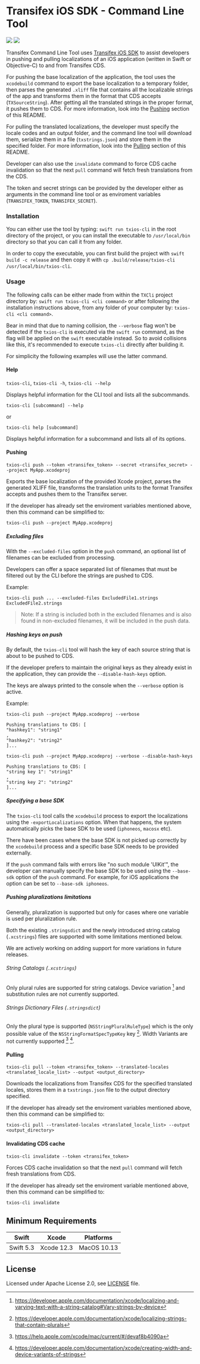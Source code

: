# Transifex iOS SDK - Command Line Tool

<p align="left">
<img src="https://img.shields.io/badge/platforms-macOS-lightgrey.svg">
<img src="https://github.com/transifex/transifex-swift-cli/workflows/CI/badge.svg">
</p>

Transifex Command Line Tool uses [Transifex iOS SDK](https://github.com/transifex/transifex-swift/)
to assist developers in pushing and pulling localizations of an iOS application (written in
Swift or Objective-C) to and from Transifex CDS.

For pushing the base localization of the application, the tool uses the `xcodebuild`
command to export the base localization to a temporary folder, then parses the generated
`.xliff` file that contains all the localizable strings of the app and transforms them in the
format that CDS accepts (`TXSourceString`). After getting all the translated strings in the
proper format, it pushes them to CDS. For more information, look into the
[Pushing](#pushing) section of this README.

For pulling the translated localizations, the developer must specify the locale codes and an
output folder, and the command line tool will download them, serialize them in a file
(`txstrings.json`) and store them in the specified folder. For more information, look into
the [Pulling](#pulling) section of this README.

Developer can also use the `invalidate` command to force CDS cache invalidation so
that the next `pull` command will fetch fresh translations from the CDS.

The token and secret strings can be provided by the developer either as arguments in the
command line tool or as enviroment variables (`TRANSIFEX_TOKEN`, `TRANSIFEX_SECRET`).

### Installation

You can either use the tool by typing: `swift run txios-cli` in the root directory of
the project, or you can install the executable to `/usr/local/bin` directory so that you can
call it from any folder.

In order to copy the executable, you can first build the project with
`swift build -c release` and then copy it with
`cp .build/release/txios-cli /usr/local/bin/txios-cli`.

### Usage

The following calls can be either made from within the `TXCli` project directory by:
`swift run txios-cli <cli command>`
or after following the installation instructions above,  from any folder of your computer by:
`txios-cli <cli command>`.

Bear in mind that due to naming collision, the `--verbose` flag won't be detected if the
`txios-cli` is executed via the `swift run` command, as the flag will be applied on the
`swift` executable instead. So to avoid collisions like this, it's recommended to execute
`txios-cli` directly after building it.

For simplicity the following examples will use the latter command.

#### Help

`txios-cli`, `txios-cli -h`, `txios-cli --help`

Displays helpful information for the CLI tool and lists all the subcommands.

`txios-cli [subcommand] --help`

or

`txios-cli help [subcommand]`

Displays helpful information for a subcommand and lists all of its options.

#### Pushing

`txios-cli push --token <transifex_token> --secret <transifex_secret> --project MyApp.xcodeproj`

Exports the base localization of the provided Xcode project, parses the generated XLIFF
file, transforms the translation units to the format Transifex accepts and pushes them to
the Transifex server.

If the developer has already set the enviroment variables mentioned above, then this
command can be simplified to:

`txios-cli push --project MyApp.xcodeproj`

##### Excluding files

With the `--excluded-files` option in the `push` command, an optional list of filenames can be excluded from processing.

Developers can offer a space separated list of filenames that must be filtered out by the CLI before the strings are pushed to CDS.

Example:

```
txios-cli push ... --excluded-files ExcludedFile1.strings ExcludedFile2.strings
```

> Note: If a string is included both in the excluded filenames and is also found in non-excluded filenames, it will be included in the push data.

##### Hashing keys on push

By default, the `txios-cli` tool will hash the key of each source string that
is about to be pushed to CDS.

If the developer prefers to maintain the original keys as they already exist in
the application, they can provide the `--disable-hash-keys` option.

The keys are always printed to the console when the `--verbose` option is active.

Example:

`txios-cli push --project MyApp.xcodeproj --verbose`

```
Pushing translations to CDS: [
"hashkey1": "string1"
,
"hashkey2": "string2"
]...
```

`txios-cli push --project MyApp.xcodeproj --verbose --disable-hash-keys`

```
Pushing translations to CDS: [
"string key 1": "string1"
,
"string key 2": "string2"
]...
```

##### Specifying a base SDK

The `txios-cli` tool calls the `xcodebuild` process to export the localizations
using the `-exportLocalizations` option. When that happens, the system automatically
picks the base SDK to be used (`iphoneos`, `macosx` etc).

There have been cases where the base SDK is not picked up correctly by the `xcodebuild`
process and a specific base SDK needs to be provided externally.

If the `push` command fails with errors like "no such module 'UIKit'", the developer
can manually specify the base SDK to be used using the `--base-sdk` option of the `push`
command. For example, for iOS applications the option can be set to `--base-sdk iphoneos`.

##### Pushing pluralizations limitations

Generally, pluralization is supported but only for cases where one variable is used per pluralization rule.

Both the existing `.stringsdict` and the newly introduced string catalog (`.xcstrings`) files are supported with some limitations mentioned below.

We are actively working on adding support for more variations in future releases.

###### String Catalogs (`.xcstrings`)

Only plural rules are supported for string catalogs. Device variation [^1] and substitution rules are not currently supported.

###### Strings Dictionary Files (`.stringsdict`)

Only the plural type is supported (`NSStringPluralRuleType`) which is the only possible value of the `NSStringFormatSpecTypeKey` key [^2]. Width Variants are not currently supported [^3] [^4].

#### Pulling

`txios-cli pull --token <transifex_token> --translated-locales <translated_locale_list> --output <output_directory>`

Downloads the localizations from Transifex CDS for the specified translated locales, stores
them in a `txstrings.json` file to the output directory specified.

If the developer has already set the enviroment variables mentioned above, then this
command can be simplified to:

`txios-cli pull --translated-locales <translated_locale_list> --output <output_directory>`

#### Invalidating CDS cache

`txios-cli invalidate --token <transifex_token>`

Forces CDS cache invalidation so that the next `pull` command will fetch fresh translations
from CDS.

If the developer has already set the enviroment variable mentioned above, then this
command can be simplified to:

`txios-cli invalidate`

## Minimum Requirements

| Swift           | Xcode           | Platforms                                         |
|-----------------|-----------------|---------------------------------------------------|
| Swift 5.3       | Xcode 12.3      | MacOS 10.13  |

## License

Licensed under Apache License 2.0, see [LICENSE](LICENSE) file.

[^1]: https://developer.apple.com/documentation/xcode/localizing-and-varying-text-with-a-string-catalog#Vary-strings-by-device
[^2]: https://developer.apple.com/documentation/xcode/localizing-strings-that-contain-plurals
[^3]: https://help.apple.com/xcode/mac/current/#/devaf8b4090a
[^4]: https://developer.apple.com/documentation/xcode/creating-width-and-device-variants-of-strings
